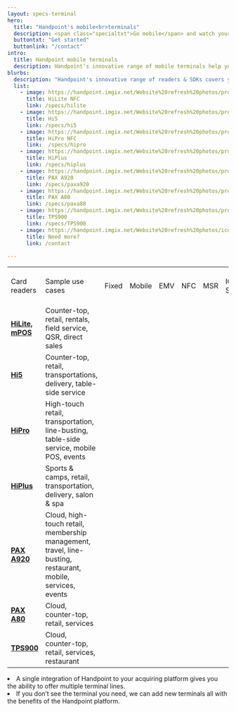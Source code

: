 ```yaml
---
layout: specs-terminal
hero:
  title: "Handpoint's mobile<br>terminals"
  description: <span class="specialtxt">Go mobile</span> and watch your <br>merchants grow
  buttontxt: "Get started"
  buttonlink: "/contact"
intro:
  title: Handpoint mobile terminals
  description: Handpoint’s innovative range of mobile terminals help you reach new verticals and become a strategic partner in your merchant's growth. Merchants finally can choose a card reader that delivers value for their business - integrated, cost-effective, revenue-driving.<br><br>Offer your merchants and software partners the pre-certified solutions they need.
blurbs:
  description: "Handpoint's innovative range of readers & SDKs covers your key use cases. <br> Find the solution right for your opportunity:"
  list: 
    - image: https://handpoint.imgix.net/Website%20refresh%20photos/product-images/HiLite_big.jpg?fit=crop&crop=focalpoint&fp-y=.53&h=750&w=600&fp-z=4.5&fp-x=.5
      title: HiLite NFC
      link: /specs/hilite
    - image: https://handpoint.imgix.net/Website%20refresh%20photos/product-images/Hi5-large-crop.png?h=300&w=200
      title: Hi5
      link: /specs/hi5
    - image: https://handpoint.imgix.net/Website%20refresh%20photos/product-images/HiPro_and_Sled.png
      title: HiPro NFC
      link:  /specs/hipro
    - image: https://handpoint.imgix.net/Website%20refresh%20photos/product-images/HiPlus.png
      title: HiPlus
      link: /specs/hiplus
    - image: https://handpoint.imgix.net/Website%20refresh%20photos/product-images/SmartPOS_clean.png
      title: PAX A920
      link: /specs/paxa920
    - image: https://handpoint.imgix.net/Website%20refresh%20photos/product-images/Pax_A80.png
      title: PAX A80
      link: /specs/paxa80
    - image: https://handpoint.imgix.net/Website%20refresh%20photos/product-images/TPS900_zoom.png
      title: TPS900
      link: /specs/TPS900
    - image: https://handpoint.imgix.net/Website%20refresh%20photos/icons/ico11.svg
      title: Need more?
      link: /contact
      
---
```


<table class="table table-striped table-custom">
  <tbody>
    <tr class="table-custom-header">
      <td>Card readers</td>
      <td>Sample use cases</td>
      <td>Fixed</td>
      <td>Mobile</td>
      <td>EMV</td>
      <td>NFC</td>
      <td>MSR</td>
      <td>IOS SDK</td>
      <td>Android SDK</td>
      <td>Windows SDK</td>
      <td>Express SDK</td>
      <td>Cloud SDK</td>
      <td>Barcode scanner</td>
      <td>Stand-alone integrated ready</td>
    </tr>
    <tr>
      <td><b><a href="/specs/hilite">HiLite, mPOS</a></b></td>
      <td>Counter-top, retail, rentals, field service, QSR, direct sales</td>
      <td><i class="fas fa-check"></i></td>
      <td><i class="fas fa-check"></i></td>
      <td><i class="fas fa-check"></i></td>
      <td><i class="fas fa-check"></i></td>
      <td><i class="fas fa-check"></i></td>
      <td><i class="fas fa-check"></i></td>
      <td><i class="fas fa-check"></i></td>
      <td><i class="fas fa-check"></i></td>
      <td><i class="fas fa-check"></i></td>
      <td class="fa-check-orange"><i class="fas fa-check"></i></td> 
      <td>&nbsp;</td>
      <td>&nbsp;</td>
    </tr>
    <tr>
      <td><b><a href="/specs/hi5">Hi5</a></b></td>
      <td>Counter-top, retail, transportations, delivery, table-side service</td>
      <td><i class="fas fa-check"></i></td>
      <td><i class="fas fa-check"></i></td>
      <td><i class="fas fa-check"></i></td>
      <td><i class="fas fa-check"></i></td>
      <td><i class="fas fa-check"></i></td>
      <td><i class="fas fa-check"></i></td>
      <td><i class="fas fa-check"></i></td>
      <td><i class="fas fa-check"></i></td>
      <td><i class="fas fa-check"></i></td>
      <td class="fa-check-orange"><i class="fas fa-check"></i></td> 
      <td>&nbsp;</td>
      <td><i class="fas fa-check"></i></td>
    </tr>
    <tr>
      <td><b><a href="/specs/hipro">HiPro</a></b></td>
      <td>High-touch retail, transportation, line-busting, table-side service, mobile POS, events</td>
      <td>&nbsp;</td>
      <td><i class="fas fa-check"></i></td>
      <td><i class="fas fa-check"></i></td>
      <td><i class="fas fa-check"></i></td>
      <td><i class="fas fa-check"></i></td>
      <td><i class="fas fa-check"></i></td>
      <td>&nbsp;</td>
      <td>&nbsp;</td>
      <td><i class="fas fa-check"></i></td>
      <td>&nbsp;</td>
      <td><i class="fas fa-check"></i></td>
      <td><i class="fas fa-check"></i></td>
    </tr>
    <tr>
      <td><b><a href="/specs/hiplus">HiPlus</a></b></td>
      <td>Sports & camps, retail, transportation, delivery, salon & spa</td>
      <td><i class="fas fa-check"></i></td>
      <td><i class="fas fa-check"></i></td>
      <td><i class="fas fa-check"></i></td>
      <td><i class="fas fa-check"></i></td>
      <td><i class="fas fa-check"></i></td>
      <td>&nbsp;</td>
      <td>&nbsp;</td>
      <td>&nbsp;</td>
      <td>&nbsp;</td>
      <td>&nbsp;</td>
      <td>&nbsp;</td>
      <td><i class="fas fa-check"></i></td>
    </tr>
    <tr>
      <td><b><a href="/specs/paxa920">PAX A920</a></b></td>
      <td>Cloud, high-touch retail, membership management, travel, line-busting, restaurant, mobile, services, events</td>
      <td class="fa-check-orange"><i class="fas fa-check"></i></td>
      <td class="fa-check-orange"><i class="fas fa-check"></i></td>
      <td class="fa-check-orange"><i class="fas fa-check"></i></td>
      <td class="fa-check-orange"><i class="fas fa-check"></i></td>
      <td class="fa-check-orange"><i class="fas fa-check"></i></td>
      <td class="fa-check-orange"><i class="fas fa-check"></i></td>
      <td class="fa-check-orange"><i class="fas fa-check"></i></td>
      <td class="fa-check-orange"><i class="fas fa-check"></i></td>
      <td class="fa-check-orange"><i class="fas fa-check"></i></td>
      <td class="fa-check-orange"><i class="fas fa-check"></i></td>
      <td class="fa-check-orange"><i class="fas fa-check"></i></td>
      <td class="fa-check-orange"><i class="fas fa-check"></i></td>
    </tr>
        <tr>
      <td><b><a href="/specs/paxa80">PAX A80</a></b></td>
      <td>Cloud, counter-top, retail, services</td>
      <td class="fa-check-orange"><i class="fas fa-check"></i></td>
      <td class="fa-check-orange"><i class="fas fa-check"></i></td>
      <td class="fa-check-orange"><i class="fas fa-check"></i></td>
      <td class="fa-check-orange"><i class="fas fa-check"></i></td>
      <td class="fa-check-orange"><i class="fas fa-check"></i></td>
      <td class="fa-check-orange"><i class="fas fa-check"></i></td>
      <td class="fa-check-orange"><i class="fas fa-check"></i></td>
      <td class="fa-check-orange"><i class="fas fa-check"></i></td>
      <td class="fa-check-orange"><i class="fas fa-check"></i></td>
      <td class="fa-check-orange"><i class="fas fa-check"></i></td>
      <td class="fa-check-orange"><i class="fas fa-check"></i></td>
      <td class="fa-check-orange"><i class="fas fa-check"></i></td>
    </tr>
        <tr>
      <td><b><a href="/specs/TPS900"> TPS900</a></b></td>
      <td>Cloud, counter-top, retail, services, restaurant</td>
      <td class="fa-check-orange"><i class="fas fa-check"></i></td>
      <td class="fa-check-orange"><i class="fas fa-check"></i></td>
      <td class="fa-check-orange"><i class="fas fa-check"></i></td>
      <td class="fa-check-orange"><i class="fas fa-check"></i></td>
      <td class="fa-check-orange"><i class="fas fa-check"></i></td>
      <td class="fa-check-orange"><i class="fas fa-check"></i></td>
      <td class="fa-check-orange"><i class="fas fa-check"></i></td>
      <td class="fa-check-orange"><i class="fas fa-check"></i></td>
      <td class="fa-check-orange"><i class="fas fa-check"></i></td>
      <td class="fa-check-orange"><i class="fas fa-check"></i></td>
      <td class="fa-check-orange"><i class="fas fa-check"></i></td>
      <td class="fa-check-orange"><i class="fas fa-check"></i></td>        
    </tr>
  </tbody>
</table>
  

<li>A single integration of Handpoint to your acquiring platform gives you the ability to offer multiple terminal lines.</li>
<li>If you don’t see the terminal you need, we can add new terminals all with the benefits of the Handpoint platform.</li>
